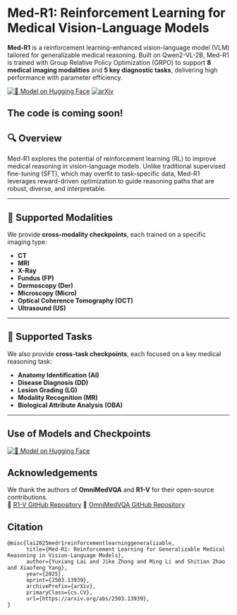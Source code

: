 # Med-R1: Reinforcement Learning for Medical Vision-Language Models

**Med-R1** is a reinforcement learning-enhanced vision-language model (VLM) tailored for generalizable medical reasoning. Built on Qwen2-VL-2B, Med-R1 is trained with Group Relative Policy Optimization (GRPO) to support **8 medical imaging modalities** and **5 key diagnostic tasks**, delivering high performance with parameter efficiency.

[![🤗 Model on Hugging Face](https://img.shields.io/badge/HuggingFace-Med--R1-blue?logo=huggingface)](https://huggingface.co/yuxianglai117/Med-R1)
[![arXiv](https://img.shields.io/badge/arXiv-2503.13939-b31b1b.svg)](https://arxiv.org/abs/2503.13939)

The code is coming soon!
---

## 🔍 Overview

Med-R1 explores the potential of reinforcement learning (RL) to improve medical reasoning in vision-language models. Unlike traditional supervised fine-tuning (SFT), which may overfit to task-specific data, Med-R1 leverages reward-driven optimization to guide reasoning paths that are robust, diverse, and interpretable.

---

## 🧪 Supported Modalities

We provide **cross-modality checkpoints**, each trained on a specific imaging type:

- **CT**
- **MRI**
- **X-Ray**
- **Fundus (FP)**
- **Dermoscopy (Der)**
- **Microscopy (Micro)**
- **Optical Coherence Tomography (OCT)**
- **Ultrasound (US)**

---

## 🧠 Supported Tasks

We also provide **cross-task checkpoints**, each focused on a key medical reasoning task:

- **Anatomy Identification (AI)**
- **Disease Diagnosis (DD)**
- **Lesion Grading (LG)**
- **Modality Recognition (MR)**
- **Biological Attribute Analysis (OBA)**

---

## Use of Models and Checkpoints

[![🤗 Model on Hugging Face](https://img.shields.io/badge/HuggingFace-Med--R1-blue?logo=huggingface)](https://huggingface.co/yuxianglai117/Med-R1)

## Acknowledgements

We thank the authors of **OmniMedVQA** and **R1-V** for their open-source contributions.  
🔗 [R1-V GitHub Repository](https://github.com/Deep-Agent/R1-V)
🔗 [OmniMedVQA GitHub Repository](https://github.com/OpenGVLab/Multi-Modality-Arena)


## Citation
```
@misc{lai2025medr1reinforcementlearninggeneralizable,
      title={Med-R1: Reinforcement Learning for Generalizable Medical Reasoning in Vision-Language Models}, 
      author={Yuxiang Lai and Jike Zhong and Ming Li and Shitian Zhao and Xiaofeng Yang},
      year={2025},
      eprint={2503.13939},
      archivePrefix={arXiv},
      primaryClass={cs.CV},
      url={https://arxiv.org/abs/2503.13939}, 
}
```
